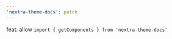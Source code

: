 ```yaml
---
'nextra-theme-docs': patch
---
```


feat: allow `import { getComponents } from 'nextra-theme-docs'`
